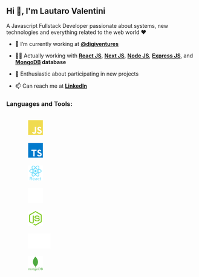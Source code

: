 <link rel="stylesheet" href="https://cdn.jsdelivr.net/gh/devicons/devicon@v2.14.0/devicon.min.css">

## Hi 👋, I'm Lautaro Valentini

A Javascript Fullstack Developer passionate about systems, new technologies and everything related to the web world ❤

- 🌱  I’m currently working at **[@digiventures](https://www.digiventures.la/)**

- 👨‍💻  Actually working with **[React JS](https://es.reactjs.org/)**, **[Next JS](https://nextjs.org/)**, **[Node JS](https://nodejs.org/es/)**, **[Express JS](https://expressjs.com/es/)**, and **[MongoDB](https://www.mongodb.com) database**

- 🤝  Enthusiastic about participating in new projects

- 📫  Can reach me at **[LinkedIn](https://www.linkedin.com/in/lautivalentini/)**

<h3 align="left">Languages and Tools:</h3>
    <code>
        <img
            src="./icons/js.svg"
            alt="JavaScript"
            style="width: auto; height: 40px;"
        />
    </code>
    <code>
        <img
            src="./icons/ts.svg"
            alt="TypeScript"
            style="width: auto; height: 40px;"
        />
    </code>
    <code>
        <img
            src="./icons/react.svg"
            alt="React"
            style="width: auto; height: 40px;"
        />
    </code>
    <code>
        <img
            src="./icons/next.png"
            alt="Next"
            style="width: auto; height: 40px;"
        />
    </code>
    <code>
        <img
            src="./icons/node.svg"
            alt="Node"
            style="width: auto; height: 40px;"
        />
    </code>
    <code>
        <img
            src="./icons/express2.png"
            alt="Express"
            style="width: auto; height: 40px;"
        />
    </code>
    <code>
        <img
            src="./icons/mongo.svg"
            alt="MongoDB"
            style="width: auto; height: 40px;"
        />
    </code>
